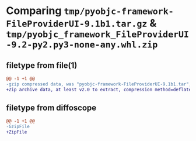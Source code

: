 # Comparing `tmp/pyobjc-framework-FileProviderUI-9.1b1.tar.gz` & `tmp/pyobjc_framework_FileProviderUI-9.2-py2.py3-none-any.whl.zip`

## filetype from file(1)

```diff
@@ -1 +1 @@
-gzip compressed data, was "pyobjc-framework-FileProviderUI-9.1b1.tar", last modified: Sun Mar 26 11:24:39 2023, max compression
+Zip archive data, at least v2.0 to extract, compression method=deflate
```

## filetype from diffoscope

```diff
@@ -1 +1 @@
-GzipFile
+ZipFile
```

